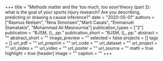 +++
title = "Methods matter and the ‘too much, too soon’theory (part 2): what is the goal of your sports injury research? Are you describing, predicting or drawing a causal inference?"
date = "2020-05-01"
authors = ["Rasmus Nielsen", "Nina Simonsen","Marti Casals", "Emmanuel Stamatakis", "Mohammad Ali Masnournia"]
publication_types = ["2"]
publication = "BJSM, (),, _pp._"
publication_short = "BJSM, (),, _pp._"
abstract = ""
abstract_short = ""
image_preview = ""
selected = false
projects = []
tags = []
url_pdf = ""
url_preprint = ""
url_code = ""
url_dataset = ""
url_project = ""
url_slides = ""
url_video = ""
url_poster = ""
url_source = ""
math = true
highlight = true
[header]
image = ""
caption = ""
+++
